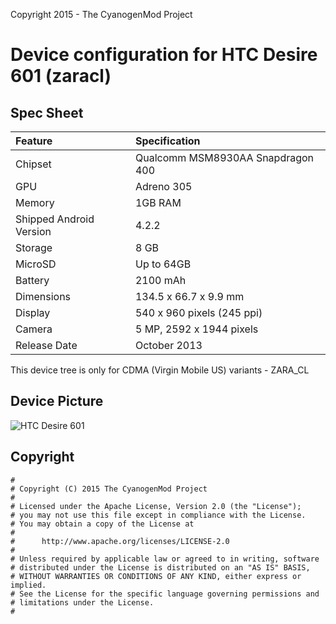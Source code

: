 Copyright 2015 - The CyanogenMod Project

# Device configuration for HTC Desire 601 (zaracl)

## Spec Sheet

| Feature                 | Specification                     |
| :---------------------- | :-------------------------------- |
| Chipset                 | Qualcomm MSM8930AA Snapdragon 400 |
| GPU                     | Adreno 305                        |
| Memory                  | 1GB RAM                           |
| Shipped Android Version | 4.2.2                             |
| Storage                 | 8 GB                          |
| MicroSD                 | Up to 64GB                       |
| Battery                 | 2100 mAh                          |
| Dimensions              | 134.5 x 66.7 x 9.9 mm         |
| Display                 | 540 x 960 pixels (245 ppi)  |
| Camera                  | 5 MP, 2592 х 1944 pixels     |
| Release Date            | October 2013                    |

This device tree  is only for CDMA (Virgin Mobile US) variants - ZARA_CL
## Device Picture

![HTC Desire 601](http://wiki.cyanogenmod.org/images/7/7c/Zara.png "HTC Desire 601")

## Copyright

```
#
# Copyright (C) 2015 The CyanogenMod Project
#
# Licensed under the Apache License, Version 2.0 (the "License");
# you may not use this file except in compliance with the License.
# You may obtain a copy of the License at
#
#      http://www.apache.org/licenses/LICENSE-2.0
#
# Unless required by applicable law or agreed to in writing, software
# distributed under the License is distributed on an "AS IS" BASIS,
# WITHOUT WARRANTIES OR CONDITIONS OF ANY KIND, either express or implied.
# See the License for the specific language governing permissions and
# limitations under the License.
#
```
